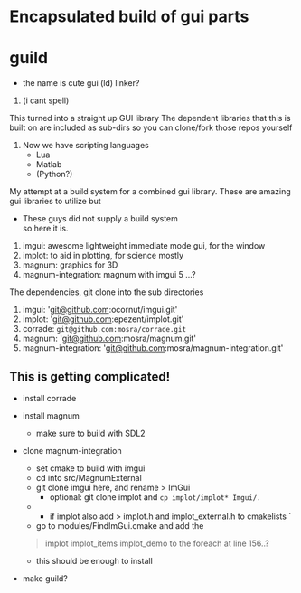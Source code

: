# Encapsulated build of gui parts
# guild 
* the name is cute gui (ld) linker?
1. (i cant spell)

This turned into a straight up GUI library
The dependent libraries that this is built on are included as sub-dirs
so you can clone/fork those repos yourself
1. Now we have scripting languages
    * Lua
    * Matlab
    * (Python?)

My attempt at a build system for a combined gui library. 
These are amazing gui libraries to utilize but 
* These guys did not supply a build system <br />
 so here it is.
 1. imgui: awesome lightweight immediate mode gui, for the window 
 2. implot: to aid in plotting, for science mostly
 3. magnum: graphics for 3D
 4. magnum-integration: magnum with imgui
 5 ...?

 The dependencies, git clone into the sub directories
 1. imgui: 'git@github.com:ocornut/imgui.git'
 1. implot: 'git@github.com:epezent/implot.git'
 1. corrade: `git@github.com:mosra/corrade.git`
 1. magnum: 'git@github.com:mosra/magnum.git'
 1. magnum-integration: 'git@github.com:mosra/magnum-integration.git'

 ## This is getting complicated!

 * install corrade
 * install magnum
    * make sure to build with SDL2
 * clone magnum-integration
    * set cmake to build with imgui
    * cd into src/MagnumExternal
    * git clone imgui here, and rename > ImGui
        * optional: git clone implot and `cp implot/implot* Imgui/. `
    *   * if implot also add > implot.h and implot_external.h to cmakelists `
    * go to modules/FindImGui.cmake and add the  
    > implot implot_items implot_demo 
    to the foreach at line 156..?
    * this should be enough to install

* make guild?




